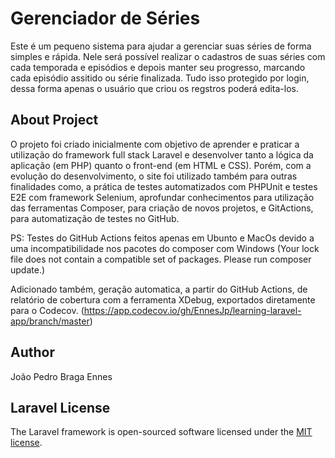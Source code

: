# Gerenciador de Séries

Este é um pequeno sistema para ajudar a gerenciar suas séries de forma simples e rápida. Nele será possível realizar o cadastros de suas séries com cada temporada e episódios e depois manter seu progresso, marcando cada episódio assitido ou série finalizada. Tudo isso protegido por login, dessa forma apenas o usuário que criou os regstros poderá edita-los.

## About Project

O projeto foi criado inicialmente com objetivo de aprender e praticar a utilização do framework full stack Laravel e desenvolver tanto a lógica da aplicação (em PHP) quanto o front-end (em HTML e CSS). Porém, com a evolução do desenvolvimento, o site foi utilizado também para outras finalidades como, a prática de testes automatizados com PHPUnit e testes E2E com framework Selenium, aprofundar conhecimentos para utilização das ferramentas Composer, para criação de novos projetos, e GitActions, para automatização de testes no GitHub.

PS: Testes do GitHub Actions feitos apenas em Ubunto e MacOs devido a uma incompatibilidade nos pacotes do composer com Windows (Your lock file does not contain a compatible set of packages. Please run composer update.)

Adicionado também, geração automatica, a partir do GitHub Actions, de relatório de cobertura com a ferramenta XDebug, exportados diretamente para o Codecov. (https://app.codecov.io/gh/EnnesJp/learning-laravel-app/branch/master)

## Author

João Pedro Braga Ennes

## Laravel License

The Laravel framework is open-sourced software licensed under the [MIT license](https://opensource.org/licenses/MIT).
